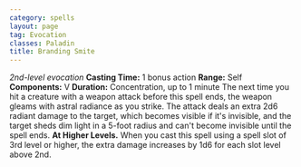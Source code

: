 ```yaml
---
category: spells
layout: page
tag: Evocation
classes: Paladin
title: Branding Smite
---
```

_2nd-level evocation_
**Casting Time:** 1 bonus action
**Range:** Self
**Components:** V
**Duration:** Concentration, up to 1 minute
The next time you hit a creature with a weapon attack before this spell ends, the weapon gleams with astral radiance as you strike. The attack deals an extra 2d6 radiant damage to the target, which becomes visible if it's invisible, and the target sheds dim light in a 5-foot radius and can't become invisible until the spell ends.
**At Higher Levels.** When you cast this spell using a spell slot of 3rd level or higher, the extra damage increases by 1d6 for each slot level above 2nd.
